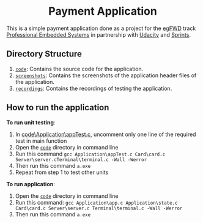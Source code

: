 <h1 align="center">Payment Application</h1>

This is a simple payment application done as a project for the [egFWD](https://egfwd.com/) track [Professional Embedded Systems](https://egfwd.com/specializtion/professional-embedded-systems/) in partnership with [Udacity](https://www.udacity.com/) and [Sprints](https://sprints.ai/).

## Directory Structure

1. [`code`](code/): Contains the source code for the application.
2. [`screenshots`](screenshots/): Contains the screenshots of the application header files of the application.
3. [`recordings`](recordings/): Contains the recordings of testing the application.

## How to run the application

**To run unit testing**:

1. In [code\Application\appTest.c](code/Application/appTest.c), uncomment only one line of the required test in main function
2. Open the [`code`](code/) directory in command line
3. Run this command ```gcc Application\appTest.c Card\card.c Server\server.cTerminal\terminal.c -Wall -Werror```
4. Then run this command ```a.exe```
5. Repeat from step 1 to test other units

**To run application**:

1. Open the [`code`](code/) directory in command line
2. Run this command: ```gcc Application\app.c Application\state.c Card\card.c Server\server.c Terminal\terminal.c -Wall -Werror```
3. Then run this command ```a.exe```
